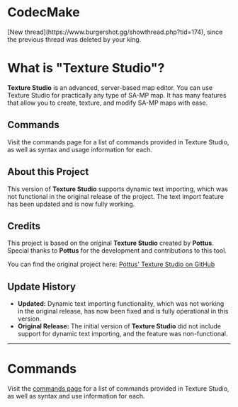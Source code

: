 <h1>CodecMake</h1>
[New thread](https://www.burgershot.gg/showthread.php?tid=174), since the previous thread was deleted by your king. 

# What is "Texture Studio"?

**Texture Studio** is an advanced, server-based map editor. You can use Texture Studio for practically any type of SA-MP map. It has many features that allow you to create, texture, and modify SA-MP maps with ease.

## Commands
Visit the commands page for a list of commands provided in Texture Studio, as well as syntax and usage information for each.

## About this Project
This version of **Texture Studio** supports dynamic text importing, which was not functional in the original release of the project. The text import feature has been updated and is now fully working.

## Credits
This project is based on the original **Texture Studio** created by **Pottus**. Special thanks to **Pottus** for the development and contributions to this tool.

You can find the original project here: [Pottus' Texture Studio on GitHub](https://github.com/Pottus/Texture-Studio)

## Update History
- **Updated:** Dynamic text importing functionality, which was not working in the original release, has now been fixed and is fully operational in this version.
- **Original Release:** The initial version of **Texture Studio** did not include support for dynamic text importing, and the feature was non-functional.


--------

# Commands

Visit the [commands page](../../wiki/All-Commands) for a list of commands provided in Texture Studio, as well as syntax and use information for each.


